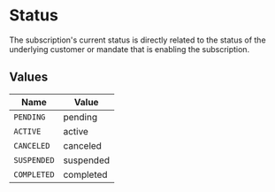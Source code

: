 # Status

The subscription's current status is directly related to the status of the underlying customer or mandate that is
enabling the subscription.


## Values

| Name        | Value       |
| ----------- | ----------- |
| `PENDING`   | pending     |
| `ACTIVE`    | active      |
| `CANCELED`  | canceled    |
| `SUSPENDED` | suspended   |
| `COMPLETED` | completed   |